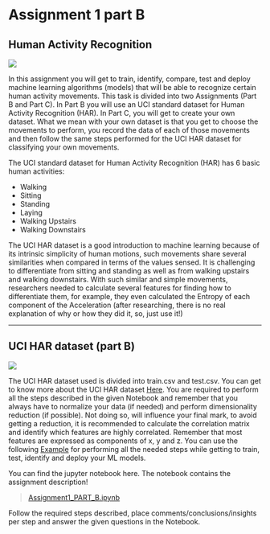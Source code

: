 # Assignment 1 part B

## Human Activity Recognition

![](https://external-content.duckduckgo.com/iu/?u=https%3A%2F%2Ftse1.mm.bing.net%2Fth%3Fid%3DOIP.PS0Pv2vn_mk0Zhh7BxCJCgHaDy%26pid%3DApi&f=1)

In this assignment you will get to train, identify, compare, test and deploy machine learning algorithms (models) that will be able to recognize certain human activity movements.
This task is divided into two Assignments (Part B and Part C). In Part B you will use an UCI standard dataset for Human Activity Recognition (HAR). In Part C, you will get to create your own dataset. What we mean with your own dataset is that you get to choose the movements to perform, you record the data of each of those movements and then follow the same steps performed for the UCI HAR dataset for classifying your own movements.

The UCI standard dataset for Human Activity Recognition (HAR) has 6 basic human activities:
* Walking
* Sitting
* Standing
* Laying
* Walking Upstairs
* Walking Downstairs

The UCI HAR dataset is a good introduction to machine learning because of its intrinsic simplicity of human motions, such movements share several similarities when compared in terms of the values sensed.
It is challenging to differentiate from sitting and standing as well as from walking upstairs and walking downstairs. With such similar and simple movements, researchers needed to calculate several features for
finding how to differentiate them, for example, they even calculated the Entropy of each component of the Acceleration (after researching, there is no real explanation of why or how they did it, so, just use it!)



---

## UCI HAR dataset (part B)

![](https://img-blog.csdnimg.cn/20200228210007296.png?x-oss-process=image/watermark,type_ZmFuZ3poZW5naGVpdGk,shadow_10,text_aHR0cHM6Ly9ibG9nLmNzZG4ubmV0L3dlaXhpbl8zOTY1Mzk0OA==,size_16,color_FFFFFF,t_70)

The UCI HAR dataset used is divided into train.csv and test.csv. You can get to know more about the UCI HAR dataset [Here](./Dataset/A%20Public%20Domain%20Dataset%20for%20Human%20Activity.pdf). You are required to perform all the steps described in the given Notebook
and remember that you always have to normalize your data (if needed) and perform dimensionality reduction (if possible). Not doing so, will influence your final mark, to avoid getting a reduction, it is recommended to calculate the correlation matrix and identify which features are highly correlated. Remember that most features are expressed as components of x, y and z.
You can use the following [Example](https://www.kaggle.com/dixittrivedi/humanactivityrecognition/notebook) for performing all the needed steps while getting to train, test, identify and deploy your ML models.

You can find the jupyter notebook here. The notebook contains the assignment description!

> [Assignment1_PART_B.ipynb](Assignment1_PART_B.ipynb)

Follow the required steps described, place comments/conclusions/insights per step and answer the given questions in the Notebook.
